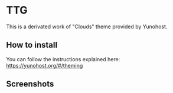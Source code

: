 # TTG

This is a derivated work of "Clouds" theme provided by Yunohost.

## How to install

You can follow the instructions explained here:
https://yunohost.org/#/theming

## Screenshots
